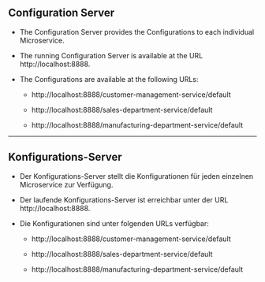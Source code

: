 ## Configuration Server

* The Configuration Server provides the Configurations to each individual Microservice.

* The running Configuration Server is available at the URL http://localhost:8888.

* The Configurations are available at the following URLs:

	* http://localhost:8888/customer-management-service/default
	
	* http://localhost:8888/sales-department-service/default
	
	* http://localhost:8888/manufacturing-department-service/default
___

## Konfigurations-Server

* Der Konfigurations-Server stellt die Konfigurationen für jeden einzelnen Microservice zur Verfügung.

* Der laufende Konfigurations-Server ist erreichbar unter der URL http://localhost:8888.

* Die Konfigurationen sind unter folgenden URLs verfügbar:

	* http://localhost:8888/customer-management-service/default
	
	* http://localhost:8888/sales-department-service/default
	
	* http://localhost:8888/manufacturing-department-service/default
